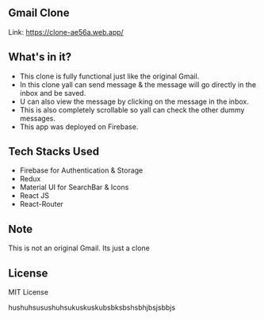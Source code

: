 ## Gmail Clone

Link: https://clone-ae56a.web.app/

## What's in it?
- This clone is fully functional just like the original Gmail.
- In this clone yall can send message & the message will go directly in the inbox and be saved.
- U can also view the message by clicking on the message in the inbox.
- This is also completely scrollable so yall can check the other dummy messages. 
- This app was deployed on Firebase. 

## Tech Stacks Used
- Firebase for Authentication & Storage
- Redux 
- Material UI for SearchBar & Icons
- React JS
- React-Router

## Note
This is not an original Gmail. Its just a clone 

## License
MIT License


hushuhsusushuhsukuskuskubsbksbshsbhjbsjsbbjs
